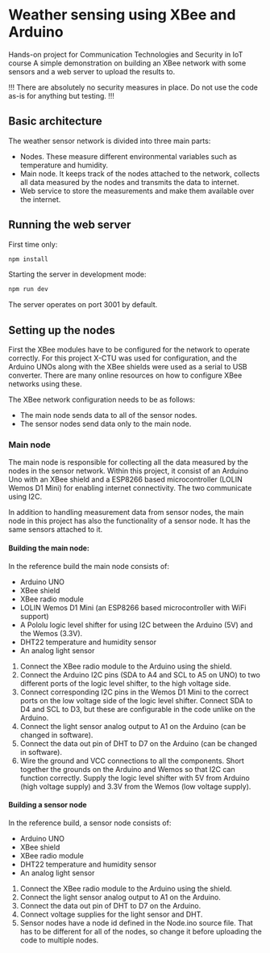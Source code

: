 # Weather sensing using XBee and Arduino
Hands-on project for Communication Technologies and Security in IoT course
A simple demonstration on building an XBee network with some sensors and a web server to upload the results to.

!!! There are absolutely no security measures in place. Do not use the code as-is for anything but testing. !!!

## Basic architecture
The weather sensor network is divided into three main parts:
  - Nodes. These measure different environmental variables such as temperature and humidity.
  - Main node. It keeps track of the nodes attached to the network, collects all data measured by the nodes and transmits the data to internet.
  - Web service to store the measurements and make them available over the internet.

## Running the web server
First time only:
```bash
npm install
```
Starting the server in development mode:
```bash
npm run dev
```
The server operates on port 3001 by default.

## Setting up the nodes
First the XBee modules have to be configured for the network to operate correctly. For this project X-CTU was used for configuration, and the Arduino UNOs along with the XBee shields were used as a serial to USB converter. There are many online resources on how to configure XBee networks using these.

The XBee network configuration needs to be as follows:
  - The main node sends data to all of the sensor nodes.
  - The sensor nodes send data only to the main node.

### Main node
The main node is responsible for collecting all the data measured by the nodes in the sensor network. Within this project, it consist of an Arduino Uno with an
XBee shield and a ESP8266 based microcontroller (LOLIN Wemos D1 Mini) for enabling internet connectivity. The two communicate using I2C.

In addition to handling measurement data from sensor nodes, the main node in this project has also the functionality of a sensor node. It has the same sensors attached to it.

#### Building the main node:
In the reference build the main node consists of:
  - Arduino UNO
  - XBee shield
  - XBee radio module
  - LOLIN Wemos D1 Mini (an ESP8266 based microcontroller with WiFi support)
  - A Pololu logic level shifter for using I2C between the Arduino (5V) and the Wemos (3.3V).
  - DHT22 temperature and humidity sensor
  - An analog light sensor
  
1. Connect the XBee radio module to the Arduino using the shield.
2. Connect the Arduino I2C pins (SDA to A4 and SCL to A5 on UNO) to two different ports of the logic level shifter, to the high voltage side.
3. Connect corresponding I2C pins in the Wemos D1 Mini to the correct ports on the low voltage side of the logic level shifter. Connect SDA to D4 and SCL to D3, but these are configurable in the code unlike on the Arduino.
4. Connect the light sensor analog output to A1 on the Arduino (can be changed in software).
5. Connect the data out pin of DHT to D7 on the Arduino (can be changed in software).
6. Wire the ground and VCC connections to all the components. Short together the grounds on the Arduino and Wemos so that I2C can function correctly. Supply the logic level shifter with 5V from Arduino (high voltage supply) and 3.3V from the Wemos (low voltage supply).

#### Building a sensor node
In the reference build, a sensor node consists of:
  - Arduino UNO
  - XBee shield
  - XBee radio module
  - DHT22 temperature and humidity sensor
  - An analog light sensor
  
1. Connect the XBee radio module to the Arduino using the shield.
2. Connect the light sensor analog output to A1 on the Arduino.
3. Connect the data out pin of DHT to D7 on the Arduino.
4. Connect voltage supplies for the light sensor and DHT.
5. Sensor nodes have a node id defined in the Node.ino source file. That has to be different for all of the nodes, so change it before uploading the code to multiple nodes.
